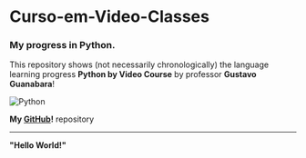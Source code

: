  # Curso-em-Video-Classes
 ### My progress in **Python**. 
 
 This repository shows (not necessarily chronologically) 
 the language learning progress **Python by Video Course** 
 by professor **Gustavo Guanabara**!

![Python](https://github.com/RickMagaieski/Aulos-Curso-em-Video-Python/assets/136091273/d72e58d2-f189-467b-a8d7-7802b92255c3)
 
 **My [GitHub](https://github.com/RickMagaieski)!** repository
 ***
 **"Hello World!"** 

